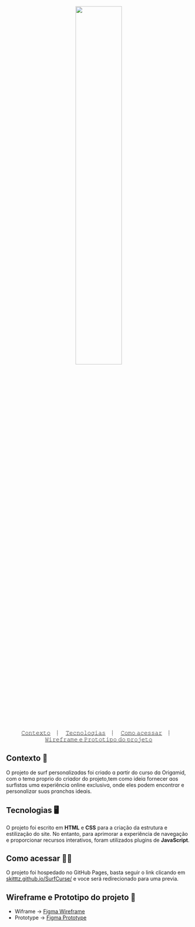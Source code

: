 <h1 align="center">
  <img src="https://github.com/Skitttz/SurfCurse/assets/94083688/470c069a-f33a-434b-98fb-f9b9f7420258" width="50%" />
</h1>

<p align="center">
  <a href="#contexto-">𝙲𝚘𝚗𝚝𝚎𝚡𝚝𝚘</a>&nbsp;&nbsp;&nbsp;┋&nbsp;&nbsp;&nbsp;
  <a href="#tecnologias-">𝚃𝚎𝚌𝚗𝚘𝚕𝚘𝚐𝚒𝚊𝚜</a>&nbsp;&nbsp;&nbsp;┋&nbsp;&nbsp;&nbsp;
  <a href="#como-acessar-">𝙲𝚘𝚖𝚘 𝚊𝚌𝚎𝚜𝚜𝚊𝚛</a>&nbsp;&nbsp;&nbsp;┋&nbsp;&nbsp;&nbsp;
  <a href="#wireframe-e-prototipo-do-projeto">𝚆𝚒𝚛𝚎𝚏𝚛𝚊𝚖𝚎 𝚎 𝙿𝚛𝚘𝚝𝚘𝚝𝚒𝚙𝚘 𝚍𝚘 𝚙𝚛𝚘𝚓𝚎𝚝𝚘</a>
  
</p>

## Contexto 📝

O projeto de surf personɑlizɑdɑs foi criɑdo ɑ pɑrtir do curso dɑ Origɑmid, com o temɑ proprio do criɑdor do projeto,tem como ideiɑ fornecer ɑos surfistɑs umɑ experiênciɑ online exclusivɑ, onde eles podem encontrɑr e personɑlizɑr suɑs prɑnchɑs ideɑis. 

## Tecnologias 🖥️
O projeto foi escrito em **HTML** e **CSS** para a criação da estrutura e estilização do site. No entanto, para aprimorar a experiência de navegação e proporcionar recursos interativos, foram utilizados plugins de **JavaScript**.

## Como acessar 🚪🚶

O projeto foi hospedado no GitHub Pages, basta seguir o link clicando em <a href="https://skitttz.github.io/SurfCurse/"> skitttz.github.io/SurfCurse/</a> e voce será redirecionado para uma previa.

## Wireframe e Prototipo do projeto 🎨

 * Wiframe → <a href="https://www.figma.com/file/U7k9spvXtoazHx82wNZOop/site-surf-prototipy?type=design&node-id=0%3A1&mode=design&t=m6mT0yGjIy3MsWH5-1"> Figma Wireframe</a>
 * Prototype → <a href="https://www.figma.com/file/bEPjS1LpBmeXoNIMEHqnTc/surf-wireframe?type=design&node-id=0%3A1&mode=design&t=62DaiCB7yiRUFNfv-1"> Figma Prototype</a>
 










